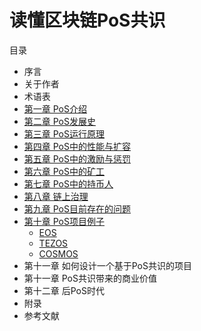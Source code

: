 # 读懂区块链PoS共识
目录
* 序言
* 关于作者
* 术语表
*  [第一章 PoS介绍](https://github.com/wetez-project/pos-book/blob/master/%E3%80%8A%E8%AF%BB%E6%87%82%E5%8C%BA%E5%9D%97%E9%93%BEPoS%E5%85%B1%E8%AF%86%E3%80%8B%E7%AC%AC%E4%B8%80%E7%AB%A0%20PoS%E4%BB%8B%E7%BB%8D.md)
*  [第二章 PoS发展史](https://github.com/wetez-project/pos-book/blob/master/%E3%80%8A%E8%AF%BB%E6%87%82%E5%8C%BA%E5%9D%97%E9%93%BEPoS%E5%85%B1%E8%AF%86%E3%80%8B%E7%AC%AC%E4%BA%8C%E7%AB%A0%20PoS%E5%8F%91%E5%B1%95%E5%8F%B2.md)
*  [第三章 PoS运行原理](https://github.com/wetez-project/pos-book/blob/master/%E3%80%8A%E8%AF%BB%E6%87%82%E5%8C%BA%E5%9D%97%E9%93%BEPoS%E5%85%B1%E8%AF%86%E3%80%8B%E7%AC%AC%E4%B8%89%E7%AB%A0%20PoS%E8%BF%90%E8%A1%8C%E5%8E%9F%E7%90%86.md)
*  [第四章 PoS中的性能与扩容](https://github.com/wetez-project/pos-book/blob/master/%E3%80%8A%E8%AF%BB%E6%87%82%E5%8C%BA%E5%9D%97%E9%93%BEPoS%E5%85%B1%E8%AF%86%E3%80%8B%E7%AC%AC%E5%9B%9B%E7%AB%A0%20PoS%E4%B8%AD%E7%9A%84%E6%80%A7%E8%83%BD%E4%B8%8E%E6%89%A9%E5%AE%B9.md)
*  [第五章 PoS中的激励与惩罚](https://github.com/wetez-project/pos-book/blob/master/%E3%80%8A%E8%AF%BB%E6%87%82%E5%8C%BA%E5%9D%97%E9%93%BEPoS%E5%85%B1%E8%AF%86%E3%80%8B%E7%AC%AC%E4%BA%94%E7%AB%A0%20PoS%E4%B8%AD%E7%9A%84%E6%BF%80%E5%8A%B1%E4%B8%8E%E6%83%A9%E7%BD%9A.md)
*  [第六章 PoS中的矿工](https://github.com/wetez-project/pos-book/blob/master/%E3%80%8A%E8%AF%BB%E6%87%82%E5%8C%BA%E5%9D%97%E9%93%BEPoS%E5%85%B1%E8%AF%86%E3%80%8B%E7%AC%AC%E5%85%AD%E7%AB%A0%20PoS%E4%B8%AD%E7%9A%84%E7%9F%BF%E5%B7%A5.md)
*  [第七章 PoS中的持币人](https://github.com/wetez-project/pos-book/blob/master/%E3%80%8A%E8%AF%BB%E6%87%82%E5%8C%BA%E5%9D%97%E9%93%BEPoS%E5%85%B1%E8%AF%86%E3%80%8B%E7%AC%AC%E4%B8%83%E7%AB%A0%20PoS%E4%B8%AD%E7%9A%84%E6%8C%81%E5%B8%81%E4%BA%BA.md)
*  [第八章 链上治理](https://github.com/wetez-project/pos-book/blob/master/%E3%80%8A%E8%AF%BB%E6%87%82%E5%8C%BA%E5%9D%97%E9%93%BEPoS%E5%85%B1%E8%AF%86%E3%80%8B%E7%AC%AC%E5%85%AB%E7%AB%A0%20%E9%93%BE%E4%B8%8A%E6%B2%BB%E7%90%86.md)
*  [第九章 PoS目前存在的问题](https://github.com/wetez-project/pos-book/blob/master/%E3%80%8A%E8%AF%BB%E6%87%82%E5%8C%BA%E5%9D%97%E9%93%BEPoS%E5%85%B1%E8%AF%86%E3%80%8B%E7%AC%AC%E4%B9%9D%E7%AB%A0%20PoS%E7%9B%AE%E5%89%8D%E5%AD%98%E5%9C%A8%E7%9A%84%E9%97%AE%E9%A2%98.md)
*  [第十章 PoS项目例子](https://github.com/wetez-project/pos-book/blob/master/%E3%80%8A%E8%AF%BB%E6%87%82%E5%8C%BA%E5%9D%97%E9%93%BEPoS%E5%85%B1%E8%AF%86%E3%80%8B%E7%AC%AC%E5%8D%81%E7%AB%A0%20PoS%E9%A1%B9%E7%9B%AE%E4%BE%8B%E5%AD%90.md)
   * [EOS](https://github.com/wetez-project/pos-book/blob/master/%E3%80%8A%E8%AF%BB%E6%87%82%E5%8C%BA%E5%9D%97%E9%93%BEPoS%E5%85%B1%E8%AF%86%E3%80%8B%E7%AC%AC%E5%8D%81%E7%AB%A0%20PoS%E9%A1%B9%E7%9B%AE%E4%BE%8B%E5%AD%90--EOS.md)
   * [TEZOS](https://github.com/wetez-project/pos-book/blob/master/%E3%80%8A%E8%AF%BB%E6%87%82%E5%8C%BA%E5%9D%97%E9%93%BEPoS%E5%85%B1%E8%AF%86%E3%80%8B%E7%AC%AC%E5%8D%81%E7%AB%A0%20PoS%E9%A1%B9%E7%9B%AE%E4%BE%8B%E5%AD%90--TEZOS.md)
   * [COSMOS](https://github.com/wetez-project/pos-book/blob/master/%E3%80%8A%E8%AF%BB%E6%87%82%E5%8C%BA%E5%9D%97%E9%93%BEPoS%E5%85%B1%E8%AF%86%E3%80%8B%E7%AC%AC%E5%8D%81%E7%AB%A0%20PoS%E9%A1%B9%E7%9B%AE%E4%BE%8B%E5%AD%90--Cosmos.md)
*  第十一章 如何设计一个基于PoS共识的项目
*  第十一章 PoS共识带来的商业价值
*  第十二章 后PoS时代
*  附录
*  参考文献
